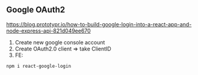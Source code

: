 
## Google OAuth2
https://blog.prototypr.io/how-to-build-google-login-into-a-react-app-and-node-express-api-821d049ee670

1. Create new google console account
2. Create OAuth2.0 client => take ClientID
3. FE:
```bash
npm i react-google-login
```


